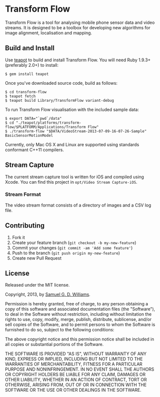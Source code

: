 # Transform Flow

Transform Flow is a tool for analysing mobile phone sensor data and video streams. It is designed to be a toolbox for developing new algorithms for image alignment, localisation and mapping.

## Build and Install

Use [teapot][teapot] to build and install Transform Flow. You will need Ruby 1.9.3+ (preferably 2.0+) to install:

	$ gem install teapot

Once you've downloaded source code, build as follows:

	$ cd transform-flow
	$ teapot fetch
	$ teapot build Library/TransformFlow variant-debug

To run Transform Flow visualisation with the included sample data:

	$ export DATA="`pwd`/data"
	$ cd "./teapot/platforms/transform-flow/$PLATFORM/Applications/Transform Flow"
	$ ./transform-flow "$DATA/VideoStream-2013-07-09-16-07-26-Sample" BasicSensorMotionModel

Currently, only Mac OS X and Linux are supported using standards conformant C++11 compilers.

[teapot]: http://www.kyusu.org

## Stream Capture

The current stream capture tool is written for iOS and compiled using Xcode. You can find this project in `opt/Video Stream Capture-iOS`.

### Stream Format

The video stream format consists of a directory of images and a CSV log file.

## Contributing

1. Fork it
2. Create your feature branch (`git checkout -b my-new-feature`)
3. Commit your changes (`git commit -am 'Add some feature'`)
4. Push to the branch (`git push origin my-new-feature`)
5. Create new Pull Request

## License

Released under the MIT license.

Copyright, 2013, by [Samuel G. D. Williams](http://www.codeotaku.com/samuel-williams).

Permission is hereby granted, free of charge, to any person obtaining a copy
of this software and associated documentation files (the "Software"), to deal
in the Software without restriction, including without limitation the rights
to use, copy, modify, merge, publish, distribute, sublicense, and/or sell
copies of the Software, and to permit persons to whom the Software is
furnished to do so, subject to the following conditions:

The above copyright notice and this permission notice shall be included in
all copies or substantial portions of the Software.

THE SOFTWARE IS PROVIDED "AS IS", WITHOUT WARRANTY OF ANY KIND, EXPRESS OR
IMPLIED, INCLUDING BUT NOT LIMITED TO THE WARRANTIES OF MERCHANTABILITY,
FITNESS FOR A PARTICULAR PURPOSE AND NONINFRINGEMENT. IN NO EVENT SHALL THE
AUTHORS OR COPYRIGHT HOLDERS BE LIABLE FOR ANY CLAIM, DAMAGES OR OTHER
LIABILITY, WHETHER IN AN ACTION OF CONTRACT, TORT OR OTHERWISE, ARISING FROM,
OUT OF OR IN CONNECTION WITH THE SOFTWARE OR THE USE OR OTHER DEALINGS IN
THE SOFTWARE.